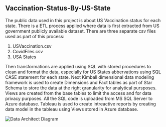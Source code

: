 ## **Vaccination-Status-By-US-State**
The public data used in this project is about US Vaccination status for each state.
There is a ETL process applied where data is first extracted from US government publicly available dataset. 
There are three separate csv files used as part of this process: 
  1) USVaccination.csv
  2) CovidFiles.csv
  3) USA States

Then transformations are applied using SQL with stored procedures to clean and format the data, especially for US States abbervations using SQL CASE statement for each state.
Next Kimball dimensional data modeling framework is used to create Dimensions and Fact tables as part of Star Schema to store the data at the right granularity for analytical pursposes.
Views are created from the base tables to limit the access and for data privacy purposes.
All the SQL code is uploaded from MS SQL Server to Azure database.
Tableau is used to create intreactive reports by creating data model in the tableau using Views stored in Azure database.




![Data Architect Diagram](https://github.com/krishnak-de/Vaccination-By-US-States/assets/130612282/7b4c1fb7-1551-4b70-8854-c71362634f53)





